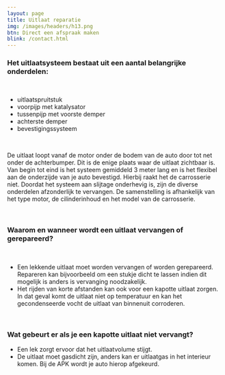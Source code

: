 ```yaml
---
layout: page
title: Uitlaat reparatie
img: /images/headers/h13.png
btn: Direct een afspraak maken
blink: /contact.html
---
```

<div class="container">
	<div>
		<h3>Het uitlaatsysteem bestaat uit een aantal belangrijke onderdelen:</h3>
		<br>
		<ul class="list1">
			<li>uitlaatspruitstuk</li>
			<li>voorpijp met katalysator</li>
			<li>tussenpijp met voorste demper</li>
			<li>achterste demper</li>
			<li>bevestigingssysteem</li>
		</ul>
		<br>
		<p>De uitlaat loopt vanaf de motor onder de bodem van de auto door tot net onder de achterbumper. Dit is de enige plaats waar de uitlaat zichtbaar is. Van begin tot eind is het systeem gemiddeld 3 meter lang en is het flexibel aan de onderzijde van je auto bevestigd. Hierbij raakt het de carrosserie niet. Doordat het systeem aan slijtage onderhevig is, zijn de diverse onderdelen afzonderlijk te vervangen. De samenstelling is afhankelijk van het type motor, de cilinderinhoud en het model van de carrosserie.</p>
		<br>
	</div>
	<div>
		<h3>Waarom en wanneer wordt een uitlaat vervangen of gerepareerd?</h3>
		<br>
		<ul class="list2">
			<li>Een lekkende uitlaat moet worden vervangen of worden gerepareerd. Repareren kan bijvoorbeeld om een stukje dicht te lassen indien dit mogelijk is anders is vervanging noodzakelijk.</li>
			<li>Het rijden van korte afstanden kan ook voor een kapotte uitlaat zorgen. In dat geval komt de uitlaat niet op temperatuur en kan het gecondenseerde vocht de uitlaat van binnenuit corroderen.</li>
		</ul>
		<br>
	</div>
	<div>
		<h3>Wat gebeurt er als je een kapotte uitlaat niet vervangt?</h3>
		<ul class="list2">
			<li>Een lek zorgt ervoor dat het uitlaatvolume stijgt.</li>
			<li>De uitlaat moet gasdicht zijn, anders kan er uitlaatgas in het interieur komen. Bij de APK wordt je auto hierop afgekeurd.</li>
		</ul>
		<br>
	</div>
</div>